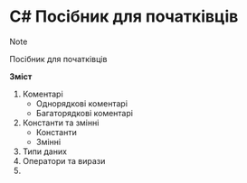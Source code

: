 # C# Посібник для початківців

> [!NOTE]  
> Посібник для початківців

**Зміст**
1. Коментарі
   - Однорядкові коментарі
   - Багаторядкові коментарі
2. Константи та змінні
   - Константи
   - Змінні
4. Типи даних
5. Оператори та вирази
6. 
